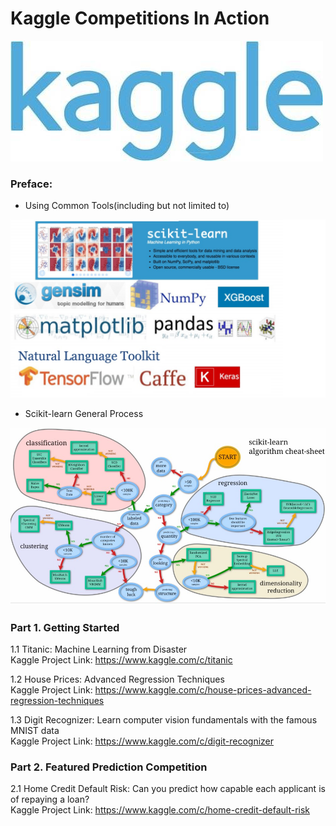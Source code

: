 # Kaggle Competitions In Action  

![](/material/images/kaggle_log.jpg)

### Preface:  
* Using Common Tools(including but not limited to)        

![](/material/images/tools.png)   

* Scikit-learn General Process    

![](/material/images/scikit_learn.png)   
  
### Part 1. Getting Started

1.1 Titanic: Machine Learning from Disaster  
Kaggle Project Link: https://www.kaggle.com/c/titanic  

1.2 House Prices: Advanced Regression Techniques  
Kaggle Project Link: https://www.kaggle.com/c/house-prices-advanced-regression-techniques  

1.3 Digit Recognizer: Learn computer vision fundamentals with the famous MNIST data  
Kaggle Project Link: https://www.kaggle.com/c/digit-recognizer  
  
### Part 2. Featured Prediction Competition  
  
2.1 Home Credit Default Risk: Can you predict how capable each applicant is of repaying a loan?  
Kaggle Project Link: https://www.kaggle.com/c/home-credit-default-risk  
